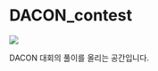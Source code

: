 # DACON_contest

![](https://yt3.ggpht.com/ytc/AKedOLRjxjIsOKmXesF3CPbXxlOyvpn3i1xeOqS_tXIu=s900-c-k-c0x00ffffff-no-rj)

DACON 대회의 풀이를 올리는 공간입니다.
